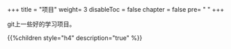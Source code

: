 +++
title = "项目"
weight= 3
disableToc = false
chapter = false
pre= "<i class='fas fa-info-circle'></i> "
+++

git上一些好的学习项目。

{{%children style="h4" description="true" %}}
